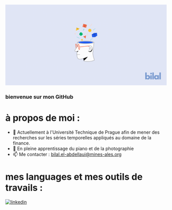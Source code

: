 ![](https://github.com/bil-ela/bil-ela/blob/main/Bilal.png)
### bienvenue sur mon GitHub

# à propos de moi :

- 🔭 Actuellement à l'Université Technique de Prague afin de mener des recherches sur les séries temporelles appliqués au domaine de la finance. 
- 🌱 En pleine apprentissage du piano et de la photographie 
- 📫 Me contacter : bilal.el-abdellaui@mines-ales.org 


# mes languages et mes outils de travails :




[<img src='https://cdn.jsdelivr.net/npm/simple-icons@3.0.1/icons/linkedin.svg' alt='linkedin' height='40'>](https://www.linkedin.com/in/https://www.linkedin.com/in/bilal-el-abdellaoui-277287218//)  


